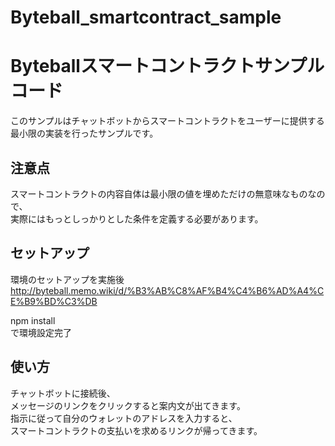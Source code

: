 # Byteball_smartcontract_sample


# Byteballスマートコントラクトサンプルコード
このサンプルはチャットボットからスマートコントラクトをユーザーに提供する  
最小限の実装を行ったサンプルです。  

## 注意点
スマートコントラクトの内容自体は最小限の値を埋めただけの無意味なものなので、  
実際にはもっとしっかりとした条件を定義する必要があります。 
   
## セットアップ
環境のセットアップを実施後  
http://byteball.memo.wiki/d/%B3%AB%C8%AF%B4%C4%B6%AD%A4%CE%B9%BD%C3%DB  

npm install  
で環境設定完了  
  
## 使い方
チャットボットに接続後、  
メッセージのリンクをクリックすると案内文が出てきます。  
指示に従って自分のウォレットのアドレスを入力すると、  
スマートコントラクトの支払いを求めるリンクが帰ってきます。  
  
